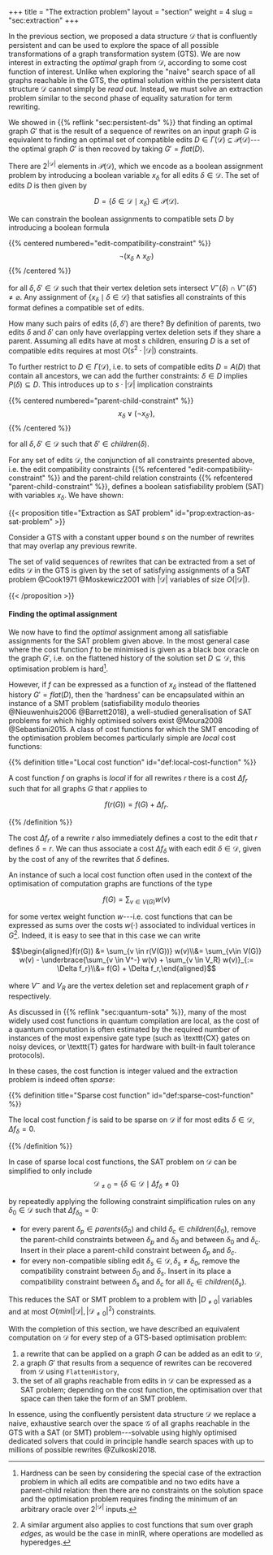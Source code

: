 +++
title = "The extraction problem"
layout = "section"
weight = 4
slug = "sec:extraction"
+++

In the previous section, we proposed a data structure $\mathcal{D}$ that is
confluently persistent and can be used to explore the space of all possible
transformations of a graph transformation system (GTS). We are now interest in
extracting the _optimal_ graph from $\mathcal{D}$, according to some cost
function of interest. Unlike when exploring the "naive" search space of all
graphs reachable in the GTS, the optimal solution within the persistent data
structure $\mathcal{D}$ cannot simply be _read out_. Instead, we must solve an
extraction problem similar to the second phase of equality saturation for term
rewriting.

We showed in {{% reflink "sec:persistent-ds" %}} that finding an optimal graph
$G'$ that is the result of a sequence of rewrites on an input graph $G$ is
equivalent to finding an optimal set of compatible edits
$D \in \Gamma(\mathcal{D}) \subseteq \mathcal{P}(\mathcal{D})$---the optimal
graph $G'$ is then recoved by taking $G' = flat(D)$.

There are $2^{|\mathcal{D}|}$ elements in $\mathcal{P}(\mathcal{D})$, which we
encode as a boolean assignment problem by introducing a boolean variable
$x_\delta$ for all edits $\delta \in \mathcal{D}$. The set of edits $D$ is then
given by

$$D = \{\delta \in \mathcal{D} \mid x_\delta\} \in \mathcal{P}(\mathcal{D}).$$

We can constrain the boolean assignments to compatible sets $D$ by introducing a
boolean formula

{{% centered numbered="edit-compatibility-constraint" %}}
$$\neg (x_\delta \land x_{\delta'})$$ {{% /centered %}}

for all $\delta,\delta' \in \mathcal{D}$ such that their vertex deletion sets
intersect $V^-(\delta) \cap V^-(\delta') \neq \varnothing$. Any assignment of
$\{x_\delta \mid \delta \in \mathcal{D}\}$ that satisfies all constraints of
this format defines a compatible set of edits.

How many such pairs of edits $(\delta,\delta'$) are there? By definition of
parents, two edits $\delta$ and $\delta'$ can only have overlapping vertex
deletion sets if they share a parent. Assuming all edits have at most $s$
children, ensuring $D$ is a set of compatible edits requires at most
$O(s^2 \cdot |\mathcal{D}|)$ constraints.

To further restrict to $D \in \Gamma(\mathcal{D})$, i.e. to sets of compatible
edits $D = A(D)$ that contain all ancestors, we can add the further constraints:
$\delta \in D$ implies $P(\delta) \subseteq D$. This introduces up to
$s \cdot |\mathcal{D}|$ implication constraints

{{% centered numbered="parent-child-constraint" %}}
$$x_\delta \lor (\neg x_{\delta'}),$$ {{% /centered %}}

for all $\delta,\delta' \in \mathcal{D}$ such that
$\delta' \in children(\delta)$.

For any set of edits $\mathcal{D}$, the conjunction of all constraints presented
above, i.e. the edit compatibility constraints
{{% refcentered "edit-compatibility-constraint" %}} and the parent-child
relation constraints {{% refcentered "parent-child-constraint" %}}, defines a
boolean satisfiability problem (SAT) with variables $x_\delta$. We have shown:

<!-- prettier-ignore -->
{{< proposition title="Extraction as SAT problem" id="prop:extraction-as-sat-problem" >}}

Consider a GTS with a constant upper bound $s$ on the number of rewrites that
may overlap any previous rewrite.

The set of valid sequences of rewrites that can be extracted from a set of edits
$\mathcal{D}$ in the GTS is given by the set of satisfying assignments of a SAT
problem @Cook1971 @Moskewicz2001 with $|\mathcal{D}|$ variables of size
$O(|\mathcal{D}|)$.

<!-- prettier-ignore -->
{{< /proposition >}}

#### Finding the optimal assignment

We now have to find the _optimal_ assignment among all satisfiable assignments
for the SAT problem given above. In the most general case where the cost
function $f$ to be minimised is given as a black box oracle on the graph $G'$,
i.e. on the flattened history of the solution set $D \subseteq \mathcal{D}$,
this optimisation problem is hard[^whynphard].

[^whynphard]:
    Hardness can be seen by considering the special case of the extraction
    problem in which all edits are compatible and no two edits have a
    parent-child relation: then there are no constraints on the solution space
    and the optimisation problem requires finding the minimum of an arbitrary
    oracle over $2^{|\mathcal{D}|}$ inputs.

However, if $f$ can be expressed as a function of $x_\delta$ instead of the
flattened history $G' = flat(D)$, then the 'hardness' can be encapsulated within
an instance of a SMT problem (satisfiability modulo theories @Nieuwenhuis2006
@Barrett2018), a well-studied generalisation of SAT problems for which highly
optimised solvers exist @Moura2008 @Sebastiani2015. A class of cost functions
for which the SMT encoding of the optimisation problem becomes particularly
simple are _local_ cost functions:

<!-- prettier-ignore -->
{{% definition title="Local cost function" id="def:local-cost-function" %}}

A cost function $f$ on graphs is _local_ if for all rewrites $r$ there is a cost
$\Delta f_r$ such that for all graphs $G$ that $r$ applies to

$$f(r(G)) = f(G) + \Delta f_r.$$

<!-- prettier-ignore -->
{{% /definition %}}

The cost $\Delta f_r$ of a rewrite $r$ also immediately defines a cost to the
edit that $r$ defines $\delta = r$. We can thus associate a cost
$\Delta f_\delta$ with each edit $\delta \in \mathcal{D}$, given by the cost of
any of the rewrites that $\delta$ defines.

An instance of such a local cost function often used in the context of the
optimisation of computation graphs are functions of the type

$$f(G) = \sum_{v \in V(G)} w(v)$$

for some vertex weight function $w$---i.e. cost functions that can be expressed
as sums over the costs $w(\cdot)$ associated to individual vertices in
$G$[^alsoedgesifyouwant]. Indeed, it is easy to see that in this case we can
write

$$\begin{aligned}f(r(G)) &= \sum_{v \in r(V(G))} w(v)\\&= \sum_{v\in V(G)} w(v) - \underbrace{\sum_{v \in V^-} w(v) + \sum_{v \in V_R} w(v)}_{:= \Delta f_r}\\&= f(G) + \Delta f_r,\end{aligned}$$

where $V^-$ and $V_R$ are the vertex deletion set and replacement graph of $r$
respectively.

[^alsoedgesifyouwant]:
    A similar argument also applies to cost functions that sum over graph
    _edges_, as would be the case in minIR, where operations are modelled as
    hyperedges.

As discussed in {{% reflink "sec:quantum-sota" %}}, many of the most widely used
cost functions in quantum compilation are local, as the cost of a quantum
computation is often estimated by the required number of instances of the most
expensive gate type (such as \texttt{CX} gates on noisy devices, or \texttt{T}
gates for hardware with built-in fault tolerance protocols).

In these cases, the cost function is integer valued and the extraction problem
is indeed often _sparse_:

<!-- prettier-ignore -->
{{% definition title="Sparse cost function" id="def:sparse-cost-function" %}}

The local cost function $f$ is said to be sparse on $\mathcal{D}$ if for most
edits $\delta \in \mathcal{D}$, $\Delta f_\delta = 0$.

<!-- prettier-ignore -->
{{% /definition %}}

In case of sparse local cost functions, the SAT problem on $\mathcal{D}$ can be
simplified to only include
$$\mathcal{D}_{\neq 0} = \{\delta \in \mathcal{D} \mid \Delta f_\delta \neq 0\}$$

by repeatedly applying the following constraint simplification rules on any
$\delta_0 \in \mathcal{D}$ such that $\Delta f_{\delta_0} = 0$:

- for every parent $\delta_p \in parents(\delta_0)$ and child
  $\delta_c \in children(\delta_0)$, remove the parent-child constraints between
  $\delta_p$ and $\delta_0$ and between $\delta_0$ and $\delta_c$. Insert in
  their place a parent-child constraint between $\delta_p$ and $\delta_c$.
- for every non-compatible sibling edit
  $\delta_s \in \mathcal{D}, \delta_s \neq \delta_0$, remove the compatibility
  constraint between $\delta_0$ and $\delta_s$. Insert in its place a
  compatibility constraint between $\delta_s$ and $\delta_c$ for all
  $\delta_c \in children(\delta_s)$.

This reduces the SAT or SMT problem to a problem with $|D_{\neq 0}|$ variables
and at most $O(min(|\mathcal{D}|, |\mathcal{D}_{\neq 0}|^2)$ constraints.

With the completion of this section, we have described an equivalent computation
on $\mathcal{D}$ for every step of a GTS-based optimisation problem:

1. a rewrite that can be applied on a graph $G$ can be added as an edit to
   $\mathcal{D}$,
2. a graph $G'$ that results from a sequence of rewrites can be recovered from
   $\mathcal{D}$ using `FlattenHistory`,
3. the set of all graphs reachable from edits in $\mathcal{D}$ can be expressed
   as a SAT problem; depending on the cost function, the optimisation over that
   space can then take the form of an SMT problem.

In essence, using the confluently persistent data structure $\mathcal{D}$ we
replace a naive, exhaustive search over the space $\mathcal{G}$ of all graphs
reachable in the GTS with a SAT (or SMT) problem---solvable using highly
optimised dedicated solvers that could in principle handle search spaces with up
to millions of possible rewrites @Zulkoski2018.
